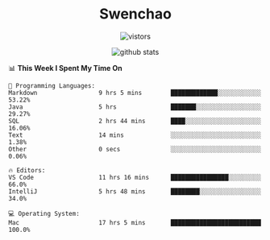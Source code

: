 <h1 align="center">Swenchao</h3>

<p align="center">
  <img src="https://visitor-badge.glitch.me/badge?page_id=Swenchao" alt="vistors" />
</p>

<p align="center">
  <img src="https://github-readme-stats.vercel.app/api?username=Swenchao&count_private=true&show_icons=true&theme=vue-dark&hide_title=true" alt="github stats" />
</p>

<!--START_SECTION:waka-->
📊 **This Week I Spent My Time On** 

```text
💬 Programming Languages: 
Markdown                 9 hrs 5 mins        █████████████░░░░░░░░░░░░   53.22% 
Java                     5 hrs               ███████░░░░░░░░░░░░░░░░░░   29.27% 
SQL                      2 hrs 44 mins       ████░░░░░░░░░░░░░░░░░░░░░   16.06% 
Text                     14 mins             ░░░░░░░░░░░░░░░░░░░░░░░░░   1.38% 
Other                    0 secs              ░░░░░░░░░░░░░░░░░░░░░░░░░   0.06%

🔥 Editors: 
VS Code                  11 hrs 16 mins      ████████████████░░░░░░░░░   66.0% 
IntelliJ                 5 hrs 48 mins       ████████░░░░░░░░░░░░░░░░░   34.0%

💻 Operating System: 
Mac                      17 hrs 5 mins       █████████████████████████   100.0%

```


<!--END_SECTION:waka-->
